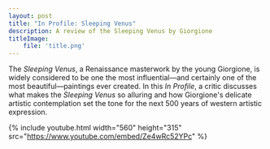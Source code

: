 ```yaml
---
layout: post
title: "In Profile: Sleeping Venus"
description: A review of the Sleeping Venus by Giorgione
titleImage:
    file: 'title.png'
---
```


The *Sleeping Venus*, a Renaissance masterwork by the young Giorgione, is widely considered to be one the most influential—and certainly one of the most beautiful—paintings ever created. In this *In Profile*, a critic discusses what makes the *Sleeping Venus* so alluring and how Giorgione's delicate artistic contemplation set the tone for the next 500 years of western artistic expression.

{% include youtube.html width="560" height="315" src="https://www.youtube.com/embed/Ze4wRc52YPc" %}

<!--

“I love fine art, but I would never want to see a vagina hanging on my wall,” said John K. Thompson, 62, a retired stockbroker — https://www.nytimes.com/2018/12/15/us/judy-chicago-belen-new-mexico-museum.html

(Truly amazing quotes in this one)

-->